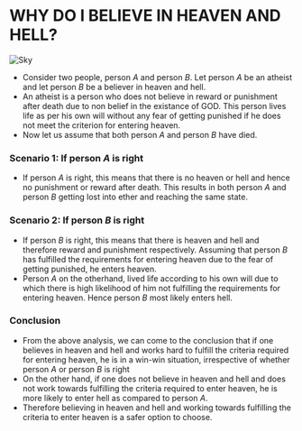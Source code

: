# WHY DO I BELIEVE IN HEAVEN AND HELL?

![Sky](img/sky.png)

* Consider two people, person *A* and person *B*. Let person *A* be an atheist and let person *B* be a believer in heaven and hell.
* An atheist is a person who does not believe in reward or punishment after death due to non belief in the existance of GOD. This person lives life as per his own will without any fear of getting punished if he does not meet the criterion for entering heaven.
* Now let us assume that both person *A* and person *B* have died.

### **Scenario 1: If person *A* is right**
* If person *A* is right, this means that there is no heaven or hell and hence no punishment or reward after death. This results in both person *A* and person *B* getting lost into ether and reaching the same state.

### **Scenario 2: If person *B* is right**
* If person *B* is right, this means that there is heaven and hell and therefore reward and punishment respectively. Assuming that person *B* has fulfilled the requirements for entering heaven due to the fear of getting punished, he enters heaven.
* Person *A* on the otherhand, lived life according to his own will due to which there is high likelihood of him not fulfilling the requirements for entering heaven. Hence person *B* most likely enters hell.

### Conclusion
* From the above analysis, we can come to the conclusion that if one believes in heaven and hell and works hard to fulfill the criteria required for entering heaven, he is in a win-win situation, irrespective of whether person *A* or person *B* is right
* On the other hand, if one does not believe in heaven and hell and does not work towards fulfilling the criteria required to enter heaven, he is more likely to enter hell as compared to person *A*.
* Therefore believing in heaven and hell and working towards fulfilling the criteria to enter heaven is a safer option to choose.

 